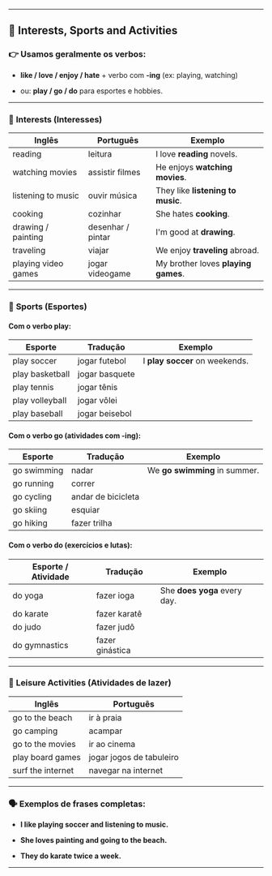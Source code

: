 
---

## 🧩 **Interests, Sports and Activities**

### 👉 Usamos geralmente os verbos:

- **like / love / enjoy / hate** + verbo com **-ing** (ex: playing, watching)
    
- ou: **play / go / do** para esportes e hobbies.
    

---

### 🧠 **Interests (Interesses)**

|Inglês|Português|Exemplo|
|---|---|---|
|reading|leitura|I love **reading** novels.|
|watching movies|assistir filmes|He enjoys **watching movies**.|
|listening to music|ouvir música|They like **listening to music**.|
|cooking|cozinhar|She hates **cooking**.|
|drawing / painting|desenhar / pintar|I'm good at **drawing**.|
|traveling|viajar|We enjoy **traveling** abroad.|
|playing video games|jogar videogame|My brother loves **playing games**.|

---

### 🏀 **Sports (Esportes)**

#### Com o verbo **play**:

|Esporte|Tradução|Exemplo|
|---|---|---|
|play soccer|jogar futebol|I **play soccer** on weekends.|
|play basketball|jogar basquete||
|play tennis|jogar tênis||
|play volleyball|jogar vôlei||
|play baseball|jogar beisebol||

#### Com o verbo **go** (atividades com -ing):

|Esporte|Tradução|Exemplo|
|---|---|---|
|go swimming|nadar|We **go swimming** in summer.|
|go running|correr||
|go cycling|andar de bicicleta||
|go skiing|esquiar||
|go hiking|fazer trilha||

#### Com o verbo **do** (exercícios e lutas):

|Esporte / Atividade|Tradução|Exemplo|
|---|---|---|
|do yoga|fazer ioga|She **does yoga** every day.|
|do karate|fazer karatê||
|do judo|fazer judô||
|do gymnastics|fazer ginástica||

---

### 🎨 **Leisure Activities (Atividades de lazer)**

|Inglês|Português|
|---|---|
|go to the beach|ir à praia|
|go camping|acampar|
|go to the movies|ir ao cinema|
|play board games|jogar jogos de tabuleiro|
|surf the internet|navegar na internet|

---

### 🗣️ **Exemplos de frases completas**:

- **I like playing soccer and listening to music.**
    
- **She loves painting and going to the beach.**
    
- **They do karate twice a week.**
    

---
